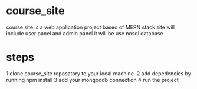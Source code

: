 # course_site
course site is a web application project based of MERN stack 
site will include user panel and admin panel 
it will be use nosql database

# steps
1 clone course_site reposatory to your local machine.
2 add depedencies by running npm install
3 add your mongoodb connection
4 run the project